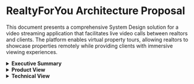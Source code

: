 # RealtyForYou Architecture Proposal

This document presents a comprehensive System Design solution for a video streaming application that facilitates live video calls between realtors and clients. The platform enables virtual property tours, allowing realtors to showcase properties remotely while providing clients with immersive viewing experiences.

<details>
<summary><strong>Executive Summary</strong></summary>

This document presents a comprehensive architecture proposal for a video streaming application designed to facilitate live video calls between realtors and clients. The solution leverages modern web technologies and cloud services to deliver a robust, scalable, and user-friendly platform.

### Key Highlights

| Feature | Description | Technology |
|---------|-------------|------------|
| Real-time Video Communication  | High-quality video streaming with low latency | AWS Chime SDK |
| Multi-platform Support         | Web and mobile applications | React + React Native |
| Scalable Backend                | Robust API with flexible querying | Ruby on Rails |
| Cloud-Native Architecture      | Scalable infrastructure with containerization | AWS ECS/Fargate |
| Comprehensive Analytics        | Multi-platform tracking and user behavior analysis | Mixpanel + GA4 + Hotjar |

</details>

<details>
<summary><strong>Product View</strong></summary>

### Expected Business Impact

The video streaming platform is expected to revolutionize the real estate industry by:

| Impact Area | Description | Expected Outcome |
|-------------|-------------|------------------|
| Increasing Conversion Rates | Direct video communication improves client engagement and trust | Higher tour-to-sale conversion |
| Reducing Travel Time | Virtual property tours save time for both realtors and clients | 60% reduction in travel costs |
| Expanding Market Reach | Rural and remote clients can access properties without physical travel | 3x increase in potential client base |
| Improving Customer Satisfaction | Real-time interaction provides immediate answers and personalized experience | 85% customer satisfaction score |

### Assumptions and Questions Raised

#### Key Assumptions

| Assumption | Description | Impact |
|------------|-------------|--------|
| Stable Internet Connectivity | Users have access to reliable internet | Core functionality depends on connectivity |
| Mobile Device Support | Devices support video streaming capabilities | Ensures broad device compatibility |
| Video Communication Comfort | Users are comfortable with video communication | Adoption and user experience |
| Digital Transformation | Real estate market embraces digital solutions | Market acceptance and growth |

#### Questions to Address

| Question | Category | Priority |
|----------|----------|----------|
| What is the minimum bandwidth requirement for video calls? | **Technical** | High |
| How do we handle poor connectivity scenarios? | **Technical** | High |
| What security measures are needed for sensitive property information? | **Security** | Critical |
| How do we ensure compliance with real estate regulations? | **Compliance** | Critical |

#### Questions We'd Ask The Business

| Question | Category | Business Impact |
|----------|----------|-----------------|
| What pricing tiers or revenue model do we target? | **Revenue** | Critical for business model |
| Do we require content-licensing for recorded tours? | **Legal** | Compliance and IP protection |
| Any legal/branding constraints for property media? | **Legal** | Risk mitigation |
| Preferred KYC / ID-verification vendor for realtor or clients onboarding? | **Security** | Trust and compliance |
| SLA penalties. Do we include credits for downtime? | **Operations** | Customer satisfaction |
| What data-retention policy for recordings? | **Compliance** | Legal and privacy requirements |

### Constraint Analysis & Mitigation

#### Ambitious Timelines

| Constraint | Description | Mitigation Strategy |
|------------|-------------|-------------------|
| Rapid Development Timeline | Market entry pressure with complex requirements | Agile methodology with weekly sprints |
| Complex Video Streaming | Real-time video communication requirements | Leverage AWS Chime SDK for managed solution |
| Multi-platform Development | Web and mobile app development needs | Parallel development tracks with shared components |

#### Rural Connectivity Challenges

| Constraint | Description | Mitigation Strategy |
|------------|-------------|-------------------|
| Limited Bandwidth | Rural areas have poor internet connectivity | Adaptive video quality based on connection speed |
| Unstable Connections | Intermittent internet connectivity | Offline mode for property information |
| Mobile Data Limitations | Users have limited mobile data plans | Data compression and optimization techniques |

### Team & Process

### Team Execution Model

#### Tech/Product/Design Sync Rhythm

| Meeting Type | Frequency | Duration | Purpose |
|--------------|-----------|----------|---------|
| Daily Standups | Daily | 15 minutes | Team sync and blocker identification |
| Weekly Sprint Planning | Weekly | 1 hour | Feature prioritization and task assignment |
| Bi-weekly Demos | Every 2 weeks | 30 minutes | Showcase completed features to stakeholders |
| Monthly Retrospectives | Monthly | 1 hour | Process improvement and team feedback |


#### Product-Engineering-Business Impact/Effort Matrix

To prioritize tasks and features in this project, use the matrix below to score each item by its impact and effort across Product, Engineering, and Business dimensions between the stakeholders. This helps ensure we focus on high-impact, manageable-effort work that aligns with both user and business goals.

| Task/Feature                        | Product Impact | Engineering Effort | Business Impact | Business Effort | Priority (suggested) |
|-------------------------------------|:--------------:|:-----------------:|:--------------:|:---------------:|:--------------------:|
| 1:1 Video Calls (MVP)               |     High       |      Medium       |     High       |      Low        |        High          |
| User Authentication & Profiles      |     High       |      Low          |     High       |      Low        |        High          |
| Property Listings (CRUD)            |    Medium      |      Low          |    Medium      |      Low        |       Medium         |
| Tour Scheduling/Booking             |     High       |      Medium       |    Medium      |      Medium     |        High          |
| Dashboard Shell/Layout              |    Medium      |      Low          |    Medium      |      Low        |       Medium         |
| Analytics/Event Tracking (MVP)      |    Medium      |      Medium       |     High       |     Medium      |       Medium         |
| Multi-party Video Calls             |    Medium      |      High         |     High       |      Medium     |       Medium         |
| Advanced Property Search/Filters    |    Medium      |      Medium       |    Medium      |      Medium     |       Medium         |
| Recording & Playback                |    Medium      |      High         |     High       |      Medium     |       Medium         |
| Mobile App (React Native)           |     High       |      High         |     High       |      High       |       Medium         |
| Responsive UI/UX Enhancements       |    Medium      |      Medium       |    Medium      |      Low        |       Medium         |
| Error Handling/Offline Support      |    Medium      |      Medium       |    Medium      |      Low        |       Medium         |
| Analytics Dashboards (Realtor)      |    Medium      |      Medium       |     High       |     Medium      |       Medium         |
| End-to-End Testing/QA               |     High       |      Medium       |     High       |      Medium     |        High          |
| Security Review/Compliance          |     High       |      Medium       |     High       |      High       |        High          |
| Performance Optimizations           |    Medium      |      Medium       |    Medium      |      Low        |       Medium         |
| Final Bug Fixes/Go-Live             |     High       |      Medium       |     High       |      Medium     |        High          |
| AI-powered Recommendations (Post)   |    Medium      |      High         |     High       |      Medium     |        Low           |
| Advanced Analytics/Reporting (Post) |    Medium      |      High         |     High       |      Medium     |        Low           |

- **Impact:** High/Medium/Low (relative to user value or business outcome)
- **Effort:** High/Medium/Low (relative to resources, complexity, or time)
- **Priority:** Use the matrix to discuss and align on what to tackle first (e.g., High Impact + Low Effort = Quick Win)

_Note: These are initial estimates based on the delivery plan and should be refined collaboratively by the team during planning and sprint reviews._

#### Shipping Milestones (8 Weeks, High-Impact First)

> Given our 2-month timeline and a small engineering team, milestones are prioritized for business impact and demo readiness. Each milestone concludes with a demo to stakeholders.

---

### Week 1-2: Core Foundations & Authentication

| Task | Description | Status |
|------|-------------|--------|
| Project Setup | Repositories, CI/CD, environments (staging/production) | Core infrastructure |
| User Authentication | Buyers & realtors with forgot-password flow | Essential security |
| Profile Management | Basic user profile management | User experience |
| Homepage Hero | Call-to-action (register) implementation | Marketing conversion |
| Minimal UI | Login, registration, dashboard shell | Core user interface |

**Demo:** Login, registration, password reset, and homepage navigation

**Acceptance Criteria:**
- Users can register, log in and reset their passwords via email link
- Homepage hero & registration CTA are visible
- Dashboard shell is accessible after login
- CI/CD pipeline is operational

### Week 3-4: Live Video Tour MVP & Dashboards (Phase I)

| Task | Description | Status |
|------|-------------|--------|
| AWS Chime SDK | 1:1 live video calls integration | Core video functionality |
| Tour Scheduling | Schedule and join a tour (buyer requests, realtor hosts) | Booking system |
| Dashboard Widgets | Upcoming appointments (buyer & realtor) | User experience |
| Property Listings | Basic property listing (static/dummy data) | Content management |

**Demo:** End-to-end video call between buyer and realtor + dashboards showing upcoming tours

**Acceptance Criteria:**
- Users can request and join a video tour
- Upcoming tours appear in buyer & realtor dashboards
- Video call works between buyer and realtor
- Basic property data is visible

### Week 5: Property Listings, Booking & History

| Task | Description | Status |
|------|-------------|--------|
| CRUD for property listings | Admin/realtor | Core functionality |
| Buyers can browse/search properties and request tours | Buyer | User experience |
| Calendar integration for tour scheduling | Buyer | Booking system |
| Tour history view for buyers | Buyer | User experience |

**Demo:** Buyer books a tour from a real property listing and views it in history

**Acceptance Criteria:**
- Realtors can create, update, and delete property listings
- Buyers can browse/search and book tours
- Calendar integration is functional
- Buyers can view completed tours in their history

### Week 6: Analytics Integration & Enhanced Features

| Task | Description | Status |
|------|-------------|--------|
| **GA4 Setup & Configuration** | Google Analytics 4 implementation | Analytics |
| **Mixpanel Integration** | Event tracking and user behavior analysis | Analytics |
| **Hotjar Setup** | Heatmaps, session recordings, feedback widgets | Analytics |
| **Property Detail Pages** | Public SEO pages for property listings | SEO & Lead Generation |
| **Tour Library/Archive** | View completed tours with recordings and transcripts | User Retention |
| **Email Notifications** | Tour reminders and confirmations | User Experience |

**Demo:** Analytics dashboard showing real-time events + Property detail page + Tour library

**Acceptance Criteria:**
- GA4 tracks page views, user sessions, and conversions
- Mixpanel captures key business events (tour requests, bookings, completions)
- Hotjar provides heatmaps and session recordings
- Public property pages are SEO-optimized and drive lead generation
- Users can view completed tours with AI-generated summaries
- Email notifications are sent for tour confirmations and reminders

### Week 7: Mobile & UX Enhancements

| Task | Description | Status |
|------|-------------|--------|
| Polish mobile experience | React Native | User experience |
| Responsive UI improvements | React Native | User experience |
| Error handling, loading states, and basic offline support | React Native | User experience |

**Demo:** Mobile tour booking and video call

**Acceptance Criteria:**
- Mobile app supports booking and video calls
- UI is responsive and user-friendly
- App handles errors and offline scenarios gracefully

### Week 8: Polish, QA, and Launch

| Task | Description | Status |
|------|-------------|--------|
| End-to-end testing | Manual + automated | Quality assurance |
| Performance optimizations | Video, API, UI | User experience |
| Security review | Authentication, data privacy | Security |
| Final bug fixes, documentation, and go-live | Documentation, testing | Product readiness |

**Demo:** Full product walkthrough and launch readiness

**Acceptance Criteria:**
- All critical bugs are fixed
- Product passes QA and security review
- Documentation is complete
- Product is ready for launch

---

### Delivery Plan

| Phase | Description | Key Features | Timeline |
|-------|-------------|--------------|----------|
| Phase 1 (MVP) | Core video calling functionality | Basic video calling between two users, Simple property listing display, User authentication and profiles | Weeks 1-4 |
| Phase 2 (Enhanced) | Advanced features and improvements | Advanced property search and filters, Recording and playback features. Offline mode support. | Weeks 5-8 |
| Phase 3 (Advanced) | AI and advanced capabilities | AI-powered property recommendations, Advanced analytics and reporting. Add super admin features. | Post-launch |

### Mapping: Landing Page Features to Milestones

| Landing Page Feature                      | Milestone (Week)  | Notes/Dependencies                     |
|-------------------------------------------|-------------------|----------------------------------------|
| Homepage Hero & Highlights                |      1-2          | Marketing content; hero video demo     |
| Call-to-Action (Register)                 |      1-2          | Must align with auth availability      |
| Registration / Login                      |      1-2          | Core authentication                    |
| Forgot Password                           |      1-2          | Part of authentication flows           |
| Dashboard Shell (Layout)                  |      1-2          | Navigation skeleton                    |
| Realtor Dashboard – Property Listings     |      3-5          | Depends on Property Management CRUD    |
| Realtor Dashboard – Upcoming Appointments |      3-4          | Requires scheduling logic              |
| Realtor Dashboard – Users List            |      3-5          | Pulls from User service                |
| User Dashboard – Upcoming Appointments    |      3-4          | Requires booking flow                  |
| User Dashboard – Tour History             |      5-6          | Post-tour data available               |
| Property Management (CRUD)                |      3-5          | Realtors create/update listings        |
| Browse Property Listings (Buyer)          |      3-5          | Uses property listings; search filters |
| Video Call Demo (1:1 Tour)                |      3-4          | AWS Chime integration                  |
| Booking / Scheduling                      |       5           | Calendar integration                   |
| Recent Call History                       |      5-6          | Optional for MVP                       |
| Analytics Integration                     |       6           | GA4, Mixpanel, Hotjar setup            |
| Property Detail Pages                     |       6           | SEO-optimized public pages             |
| Our Library/Archive                       |       6           | Completed tours with AI summaries      |
| Email Notifications**                     |       6           | Tour reminders and confirmations       |
| Testimonials / Highlights                 | Content/Marketing | Requires marketing assets              |

### Product & Delivery Gaps

| Gap                    | Why it matters                                                     | Quick fix                                                                                              |
|------------------------|--------------------------------------------------------------------|--------------------------------------------------------------------------------------------------------|
| Cost model             | Chime minutes, ECS hours, media storage ⇒ bill shock if untracked  | Cost table (Dev/MVP/Scale) |
| Success metrics (SLOs) | Perf targets exist but not customer-facing guarantees              | SLO table (API p95, Call-setup, Video uptime) |
| Regulatory coverage    | Real-estate transactions involve PII & sometimes KYC               | PII/data flow map, retention policy, user self-service, compliance review, audit logs |
| Incident playbooks     | Alerting exists but no documented runbooks                         | Security/outage/data playbooks, roles, automation, post-mortems, internal storage |

#### Cost Model (Rough-Order-of-Magnitude)

| Environment | Monthly cost drivers                                         | Est. USD |
|-------------|--------------------------------------------------------------|----------|
| Dev         | 200 Chime minutes, 2 × ECS t3.small, 50 GB S3                | ~$150    |
| MVP         | 10k Chime minutes, 8 × ECS t3.medium, 500 GB S3              | ~$2,200  |
| Scale (10×) | 100k Chime minutes, 30 × ECS t3.large, 5 TB S3               | ~$17,000 |

**Cost Model Notes:**
- Chime minutes: The largest cost driver, especially as usage scales (live video calls only).
- ECS compute: Scales with user and API load; t3.medium/large instances for backend and jobs.
- S3 storage: Used for property images, documents, and video recordings. S3 is very cost-effective at scale.
- Transcription: The OpenAI Whisper costs are minimal compared to video and compute.

#### Regulatory Coverage

Regulatory compliance is critical for handling KYC and real estate data. The team should:
- Document and enforce data retention/deletion policies
- Provide user self-service for data access/deletion
- Regularly review compliance with GDPR, CCPA, RESA, etc.
- Maintain immutable audit logs for legal requirements

#### Incident Playbooks

Effective incident response minimizes impact and ensures compliance. The team should:
- Define playbooks for security, outage, and data incidents
- Assign clear roles and escalation paths
- Automate alerting and initial triage
- Run post-mortems and update playbooks after incidents
- Store playbooks in an accessible internal location

#### Service Level Objectives (SLOs)

| Metric               | SLO       | Measurement window            |
|----------------------|-----------|-------------------------------|
| API Latency (p95)    | < 200 ms  | 1-min, ALB metric             |
| Call Setup Time      | < 3 s     | Client → first video frame    |
| Video Uptime         | 99.9 %    | Weekly                        |
| Booking Success Rate | > 98 %    | HTTP 2xx on booking endpoints |
| Error Rate           | < 1 % 5xx | 5-min rolling                 |

</details>

<details>
<summary><strong>Technical View</strong></summary>

### Product & Delivery Gaps

| Gap | Description | Impact | Mitigation |
|-----|-------------|--------|------------|
| Mobile App Complexity | React Native development requires specialized knowledge | Development timeline risk | Hire experienced React Native developer |
| Video Streaming Expertise | AWS Chime SDK integration requires video streaming knowledge | Technical implementation risk | Leverage AWS documentation and community resources |
| Security Compliance | Real estate data requires specific security measures | Compliance risk | Engage security consultant for audit when needed |
| Analytics Integration | Multi-platform analytics requires careful implementation | Data quality risk | Use established analytics platforms with good documentation |

### Technical Quality Pillars

#### Observability

| Component | Description | Tools |
|-----------|-------------|-------|
| Application Monitoring | Real-time performance monitoring | DataDog or New Relic |
| Error Tracking | Comprehensive error logging and alerting | Sentry or Rollbar |
| User Analytics | User behavior and engagement tracking | Mixpanel and Google Analytics |
| Infrastructure Monitoring | System health and resource monitoring | CloudWatch, Grafana |

#### Scalability

| Aspect | Description | Strategy |
|--------|-------------|----------|
| Horizontal Scaling | Add more instances to handle increased load | Auto-scaling groups |
| Database Scaling | Optimize database performance for growth | Read replicas, connection pooling |
| CDN Implementation | Distribute content globally for faster access | CloudFront |
| Caching Strategy | Reduce database load with intelligent caching | Redis |

#### Performance

| Metric | Target | Optimization Strategy |
|--------|--------|---------------------|
| Page Load Time | < 3 seconds | Code splitting, lazy loading |
| API Response Time | < 200ms | Database optimization, caching |
| Video Call Latency | < 150ms | WebRTC optimization, regional servers |
| Mobile App Performance | Smooth 60fps | React Native optimization |

#### Maintainability

| Aspect | Description | Best Practices |
|--------|-------------|----------------|
| Code Quality | Clean, readable, and well-documented code | Rubocop, ESLint, Prettier, TypeScript |
| Testing Strategy | Comprehensive test coverage | Unit, integration, and E2E tests |
| Documentation | Clear technical documentation | API docs, architecture diagrams |
| Code Review Process | Systematic code review workflow | Pull request reviews, automated checks |

#### Testability

| Test Type | Coverage | Tools |
|-----------|----------|-------|
| Unit Tests | > 80% | Jest, RSpec |
| Integration Tests | Critical paths | Cypress, Capybara |
| End-to-End Tests | User journeys | Playwright, Selenium |
| Performance Tests | Load testing | Artillery, JMeter |

### Analytics

#### Remote Tour Tracking Plan

| Event | Description | Business Value |
|-------|-------------|----------------|
| Tour Requested | User requests a property tour | Lead generation tracking |
| Tour Scheduled | Tour is successfully scheduled | Booking funnel analysis |
| Tour Started | Video call begins | Engagement metrics |
| Tour Completed | Video call ends successfully | Conversion tracking |
| Tour Cancelled | Tour is cancelled by user | Churn analysis |

#### Hotjar

| Feature | Purpose | Implementation |
|---------|---------|----------------|
| Heatmaps | Visualize user interaction patterns | Session recording and heatmap generation |
| Session Recordings | Understand user behavior in detail | Privacy-compliant recording |
| Feedback Widgets | Collect user feedback in real-time | In-app feedback collection |
| Conversion Funnels | Track user journey through the platform | Funnel analysis and optimization |

#### Mixpanel

| Event | Properties | Business Insight |
|-------|------------|-----------------|
| User Registration | Source, device, location | User acquisition analysis |
| Property View | Property type, price range, location | Content performance |
| Tour Booking | Property ID, scheduled time, user type | Booking behavior analysis |
| Video Call Start | Call duration, participants, quality | Service quality metrics |
| Tour Completion | Duration, satisfaction score, follow-up actions | Success metrics |

#### Google Analytics

| Metric | Description | Business Value |
|--------|-------------|----------------|
| Traffic Sources | Where users come from | Marketing effectiveness |
| User Demographics | Age, gender, location | Target audience insights |
| Device Usage | Desktop vs mobile usage | Platform optimization |
| Page Performance | Load times and user engagement | Technical optimization |
| Conversion Tracking | Goal completion rates | Business performance |

### System Design

For detailed technical architecture, see [System Design Documentation](system-design.md).

</details>
